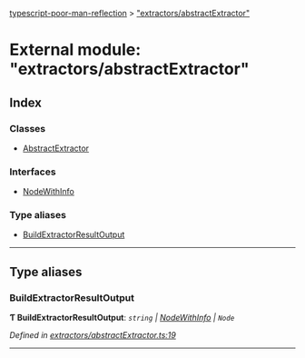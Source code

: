 [typescript-poor-man-reflection](../README.md) > ["extractors/abstractExtractor"](../modules/_extractors_abstractextractor_.md)

# External module: "extractors/abstractExtractor"

## Index

### Classes

* [AbstractExtractor](../classes/_extractors_abstractextractor_.abstractextractor.md)

### Interfaces

* [NodeWithInfo](../interfaces/_extractors_abstractextractor_.nodewithinfo.md)

### Type aliases

* [BuildExtractorResultOutput](_extractors_abstractextractor_.md#buildextractorresultoutput)

---

## Type aliases

<a id="buildextractorresultoutput"></a>

###  BuildExtractorResultOutput

**Ƭ BuildExtractorResultOutput**: *`string` \| [NodeWithInfo](../interfaces/_extractors_abstractextractor_.nodewithinfo.md) \| `Node`*

*Defined in [extractors/abstractExtractor.ts:19](https://github.com/cancerberoSgx/typescript-poor-man-reflection/blob/ddc8b16/src/extractors/abstractExtractor.ts#L19)*

___

